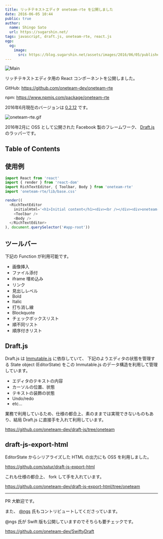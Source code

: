 ```yaml
---
title: リッチテキストエディタ oneteam-rte を公開しました
date: 2016-06-05 10:44
public: true
author:
  name: Shingo Sato
  url: https://sugarshin.net/
tags: javascript, draft.js, oneteam-rte, react.js
ogp:
  og:
    image:
      src: https://blog.sugarshin.net/assets/images/2016/06/05/published-oneteam-rte/main.png
---
```


![Main](/assets/images/2016/06/05/published-oneteam-rte/main.png)

リッチテキストエディタ用の React コンポーネントを公開しました。

GitHub: https://github.com/oneteam-dev/oneteam-rte

npm: https://www.npmjs.com/package/oneteam-rte

2016年6月現在のバージョンは [0.2.12](https://github.com/oneteam-dev/oneteam-rte/releases/tag/v0.2.12) です。

![oneteam-rte.gif](/assets/images/2016/06/05/published-oneteam-rte/oneteam-rte.gif)

2016年2月に OSS として公開された Facebook 製のフレームワーク、 [Draft.js](https://facebook.github.io/draft-js/) のラッパーです。

## Table of Contents

## 使用例

```js
import React from 'react'
import { render } from 'react-dom'
import RichTextEditor, { Toolbar, Body } from 'oneteam-rte'
import 'oneteam-rte/lib/base.css'

render((
  <RichTextEditor
    initialHtml='<h1>Initial content</h1><div><br /></div><div>oneteam-rte</div>'>
    <Toolbar />
    <Body />
  </RichTextEditor>
), document.querySelector('#app-root'))
```

## ツールバー

下記の Function が利用可能です。

- 画像挿入
- ファイル添付
- iframe 埋め込み
- リンク
- 見出しレベル
- Bold
- Italic
- 打ち消し線
- Blockquote
- チェックボックスリスト
- 順不同リスト
- 順序付きリスト

## Draft.js

Draft.js は [Immutable.js](https://facebook.github.io/immutable-js/) に依存していて、
下記のようエディタの状態を管理する State object (EditorState) をこの Immutable.js のデータ構造を利用して管理しています。

- エディタのテキストの内容
- カーソルの位置、状態
- テキストの装飾の状態
- Undo/redo
- etc...

業務で利用しているため、仕様の都合上、素のままでは実現できないものもあり、結局 Draft.js に直接手を入れて利用しています。

https://github.com/oneteam-dev/draft-js/tree/oneteam

## draft-js-export-html

EditorState からシリアライズした HTML の出力にも OSS を利用しました。

https://github.com/sstur/draft-js-export-html

これも仕様の都合上、 fork して手を入れています。

https://github.com/oneteam-dev/draft-js-export-html/tree/oneteam

***

PR 大歓迎です。

また、 [@ngs](https://ngs.io/) 氏もコントリビュートしてくださっています。

@ngs 氏が Swift 版も公開していますのでそちらも要チェックです。

https://github.com/oneteam-dev/SwiftyDraft
